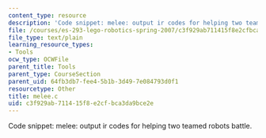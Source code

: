 ```yaml
---
content_type: resource
description: 'Code snippet: melee: output ir codes for helping two teamed robots battle.'
file: /courses/es-293-lego-robotics-spring-2007/c3f929ab711415f8e2cfbca3da9bce2e_melee.c
file_type: text/plain
learning_resource_types:
- Tools
ocw_type: OCWFile
parent_title: Tools
parent_type: CourseSection
parent_uid: 64fb3db7-fee4-5b1b-3d49-7e084793d0f1
resourcetype: Other
title: melee.c
uid: c3f929ab-7114-15f8-e2cf-bca3da9bce2e
---
```

Code snippet: melee: output ir codes for helping two teamed robots battle.